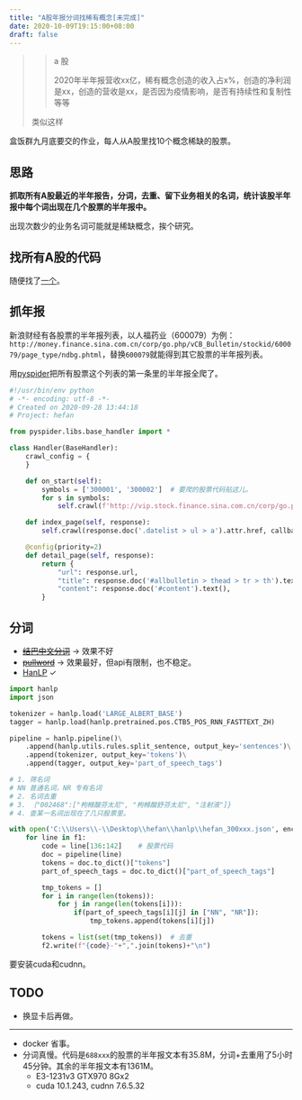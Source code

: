 ```yaml
---
title: "A股年报分词找稀有概念[未完成]"
date: 2020-10-09T19:15:00+08:00
draft: false
---
```

>> a 股
>>
>> 2020年半年报营收xx亿，稀有概念创造的收入占x%，创造的净利润是xx，创造的营收是xx，是否因为疫情影响，是否有持续性和复制性等等
>
> 类似这样

盒饭群九月底要交的作业，每人从A股里找10个概念稀缺的股票。

## 思路

**抓取所有A股最近的半年报告，分词，去重、留下业务相关的名词，统计该股半年报中每个词出现在几个股票的半年报中。**

出现次数少的业务名词可能就是稀缺概念，挨个研究。

## 找所有A股的代码

随便找了[一个](http://www.shdjt.com/js/lib/astock.js)。

## 抓年报

新浪财经有各股票的半年报列表，以人福药业（600079）为例：`http://money.finance.sina.com.cn/corp/go.php/vCB_Bulletin/stockid/600079/page_type/ndbg.phtml`，替换`600079`就能得到其它股票的半年报列表。

用[pyspider](https://github.com/binux/pyspider)把所有股票这个列表的第一条里的半年报全爬了。

``` python
#!/usr/bin/env python
# -*- encoding: utf-8 -*-
# Created on 2020-09-28 13:44:18
# Project: hefan

from pyspider.libs.base_handler import *

class Handler(BaseHandler):
    crawl_config = {
    }

    def on_start(self):
        symbols = ['300001', '300002']  # 要爬的股票代码贴这儿。
        for s in symbols:
            self.crawl(f'http://vip.stock.finance.sina.com.cn/corp/go.php/vCB_Bulletin/stockid/{s}/page_type/ndbg.phtml', callback=self.index_page)

    def index_page(self, response):
        self.crawl(response.doc('.datelist > ul > a').attr.href, callback=self.detail_page)

    @config(priority=2)
    def detail_page(self, response):
        return {
            "url": response.url,
            "title": response.doc('#allbulletin > thead > tr > th').text(),
            "content": response.doc('#content').text(),
        }
```

## 分词

- ~~[结巴中文分词](https://github.com/fxsjy/jieba)~~    → 效果不好
- ~~[pullword](http://api.pullword.com/)~~             → 效果最好，但api有限制，也不稳定。
- [HanLP](https://github.com/hankcs/HanLP)             ✓

``` python
import hanlp
import json

tokenizer = hanlp.load('LARGE_ALBERT_BASE')
tagger = hanlp.load(hanlp.pretrained.pos.CTB5_POS_RNN_FASTTEXT_ZH)

pipeline = hanlp.pipeline()\
    .append(hanlp.utils.rules.split_sentence, output_key='sentences')\
    .append(tokenizer, output_key='tokens')\
    .append(tagger, output_key='part_of_speech_tags')

# 1. 筛名词
# NN 普通名词，NR 专有名词
# 2. 名词去重
# 3. ｛"002468":["枸橼酸芬太尼", "枸橼酸舒芬太尼", "注射液"]}
# 4. 查某一名词出现在了几只股票里。

with open('C:\\Users\\-\\Desktop\\hefan\\hanlp\\hefan_300xxx.json', encoding='utf-8') as f1, open('C:\\Users\\-\\Desktop\\hefan\\hanlp\\hefan_300xxx_parsed.txt', 'a', encoding='utf-8') as f2:
    for line in f1:
        code = line[136:142]    # 股票代码
        doc = pipeline(line)
        tokens = doc.to_dict()["tokens"]
        part_of_speech_tags = doc.to_dict()["part_of_speech_tags"]

        tmp_tokens = []
        for i in range(len(tokens)):
            for j in range(len(tokens[i])):
                if(part_of_speech_tags[i][j] in ["NN", "NR"]):
                    tmp_tokens.append(tokens[i][j])

        tokens = list(set(tmp_tokens))  # 去重
        f2.write(f"{code}-"+",".join(tokens)+"\n")
```

要安装cuda和cudnn。

## TODO

- 换显卡后再做。

---

- docker 省事。
- 分词真慢。代码是`688xxx`的股票的半年报文本有35.8M，分词+去重用了5小时45分钟。其余的半年报文本有1361M。
  - E3-1231v3 GTX970 8Gx2
  - cuda 10.1.243, cudnn 7.6.5.32
